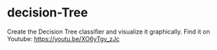 # decision-Tree
Create the Decision Tree classifier and visualize it graphically.
 Find it on Youtube: https://youtu.be/XO6yTgv_zJc
